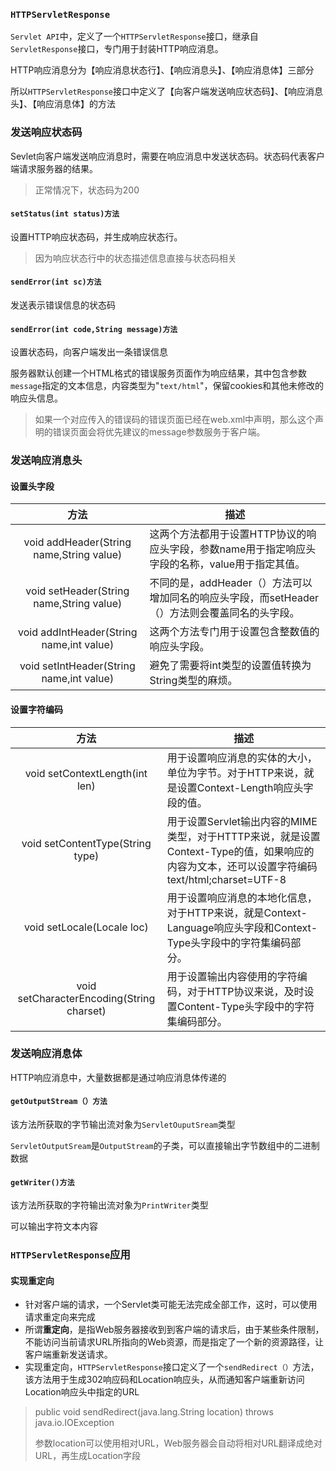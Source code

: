 ### `HTTPServletResponse`

`Servlet API`中，定义了一个`HTTPServletResponse`接口，继承自`ServletResponse`接口，专门用于封装HTTP响应消息。

HTTP响应消息分为【响应消息状态行】、【响应消息头】、【响应消息体】三部分

所以`HTTPServletResponse`接口中定义了【向客户端发送响应状态码】、【响应消息头】、【响应消息体】的方法

### 发送响应状态码

Sevlet向客户端发送响应消息时，需要在响应消息中发送状态码。状态码代表客户端请求服务器的结果。

> 正常情况下，状态码为200

#### `setStatus(int status)方法`

设置HTTP响应状态码，并生成响应状态行。

> 因为响应状态行中的状态描述信息直接与状态码相关

#### `sendError(int sc)方法`

发送表示错误信息的状态码

#### `sendError(int code,String message)方法`

设置状态码，向客户端发出一条错误信息

服务器默认创建一个HTML格式的错误服务页面作为响应结果，其中包含参数`message`指定的文本信息，内容类型为"`text/html`"，保留cookies和其他未修改的响应头信息。

>  如果一个对应传入的错误码的错误页面已经在web.xml中声明，那么这个声明的错误页面会将优先建议的message参数服务于客户端。

### 发送响应消息头

#### 设置头字段

|                   方法                   | 描述                                                         |
| :--------------------------------------: | ------------------------------------------------------------ |
| void addHeader(String name,String value) | 这两个方法都用于设置HTTP协议的响应头字段，参数name用于指定响应头字段的名称，value用于指定其值。 |
| void setHeader(String name,String value) | 不同的是，addHeader（）方法可以增加同名的响应头字段，而setHeader（）方法则会覆盖同名的头字段。 |
| void addIntHeader(String name,int value) | 这两个方法专门用于设置包含整数值的响应头字段。               |
| void setIntHeader(String name,int value) | 避免了需要将int类型的设置值转换为String类型的麻烦。          |

#### 设置字符编码

|                   方法                    | 描述                                                         |
| :---------------------------------------: | ------------------------------------------------------------ |
|      void setContextLength(int len)       | 用于设置响应消息的实体的大小，单位为字节。对于HTTP来说，就是设置Context-Length响应头字段的值。 |
|     void setContentType(String type)      | 用于设置Servlet输出内容的MIME类型，对于HTTTP来说，就是设置Context-Type的值，如果响应的内容为文本，还可以设置字符编码text/html;charset=UTF-8 |
|        void setLocale(Locale loc)         | 用于设置响应消息的本地化信息，对于HTTP来说，就是Context-Language响应头字段和Context-Type头字段中的字符集编码部分。 |
| void setCharacterEncoding(String charset) | 用于设置输出内容使用的字符编码，对于HTTP协议来说，及时设置Content-Type头字段中的字符集编码部分。 |

### 发送响应消息体

HTTP响应消息中，大量数据都是通过响应消息体传递的

#### `getOutputStream（）方法`

该方法所获取的字节输出流对象为`ServletOuputSream`类型

`ServletOutputSream`是`OutputStream`的子类，可以直接输出字节数组中的二进制数据

#### `getWriter()方法`

该方法所获取的字符输出流对象为`PrintWriter`类型

可以输出字符文本内容

### `HTTPServletResponse`应用

#### 实现重定向

- 针对客户端的请求，一个Servlet类可能无法完成全部工作，这时，可以使用请求重定向来完成
- 所谓**重定向**，是指Web服务器接收到到客户端的请求后，由于某些条件限制，不能访问当前请求URL所指向的Web资源，而是指定了一个新的资源路径，让客户端重新发送请求。
- 实现重定向，`HTTPServletResponse`接口定义了一个`sendRedirect（）`方法，该方法用于生成302响应码和Location响应头，从而通知客户端重新访问Location响应头中指定的URL

> public void sendRedirect(java.lang.String location) throws java.io.IOException
>
> 参数location可以使用相对URL，Web服务器会自动将相对URL翻译成绝对URL，再生成Location字段


